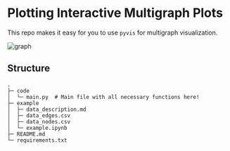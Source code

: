 # Plotting Interactive Multigraph Plots

This repo makes it easy for you to use `pyvis` for multigraph visualization.

![graph](
    https://drive.google.com/uc?export=view&id=1hydPWknXVIrUH47xZhJUme06zuB_LtWa
)

## Structure

```
. 
├─ code
│  └─ main.py  # Main file with all necessary functions here!
├─ example
│  ├─ data_description.md
│  ├─ data_edges.csv
│  ├─ data_nodes.csv
│  └─ example.ipynb
├─ README.md
└─ requirements.txt
```
